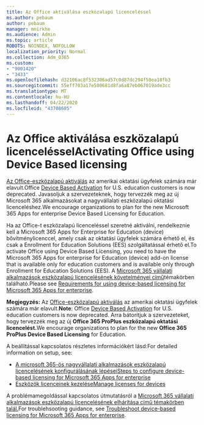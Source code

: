 ```yaml
---
title: Az Office aktiválása eszközalapú licenceléssel
ms.author: pebaum
author: pebaum
manager: mnirkhe
ms.audience: Admin
ms.topic: article
ROBOTS: NOINDEX, NOFOLLOW
localization_priority: Normal
ms.collection: Adm_O365
ms.custom:
- "9001420"
- "3433"
ms.openlocfilehash: d32106ac8f532306ad57c0d87dc294f50ea18fb3
ms.sourcegitcommit: 55eff703a17e500681d8fa6a87eb067019ade3cc
ms.translationtype: MT
ms.contentlocale: hu-HU
ms.lasthandoff: 04/22/2020
ms.locfileid: "43708605"
---
```

# <a name="activating-office-using-device-based-licensing"></a><span data-ttu-id="50072-102">Az Office aktiválása eszközalapú licenceléssel</span><span class="sxs-lookup"><span data-stu-id="50072-102">Activating Office using Device Based licensing</span></span>

<span data-ttu-id="50072-103">[Az Office-eszközalapú aktiválás](https://aka.ms/officedba) az amerikai oktatási ügyfelek számára már elavult.</span><span class="sxs-lookup"><span data-stu-id="50072-103">Office [Device Based Activation](https://aka.ms/officedba) for U.S. education customers is now deprecated.</span></span> <span data-ttu-id="50072-104">Javasoljuk a szervezeteknek, hogy tervezzék meg az új Microsoft 365 alkalmazásokat a nagyvállalati eszközalapú oktatási licenceléshez.</span><span class="sxs-lookup"><span data-stu-id="50072-104">We encourage organizations to plan for the new Microsoft 365 Apps for enterprise Device Based Licensing for Education.</span></span>

<span data-ttu-id="50072-105">Ha az Office-t eszközalapú licenceléssel szeretné aktiválni, rendelkeznie kell a Microsoft 365 Apps for Enterprise for Education (device) bővítménylicenccel, amely csak az oktatási ügyfelek számára érhető el, és csak a Enrollment for Education Solutions (EES) szolgáltatással érhető el.</span><span class="sxs-lookup"><span data-stu-id="50072-105">To activate Office using Device Based Licensing, you need to have the Microsoft 365 Apps for enterprise for Education (device) add-on license that is available only for education customers and is available only through Enrollment for Education Solutions (EES).</span></span> <span data-ttu-id="50072-106">A [Microsoft 365 vállalati alkalmazások eszközalapú licencelésének követelményei című](https://docs.microsoft.com/deployoffice/device-based-licensing#requirements-for-using-device-based-licensing-for-office-365-proplus)témakörben található.</span><span class="sxs-lookup"><span data-stu-id="50072-106">Please see [Requirements for using device-based licensing for Microsoft 365 Apps for enterprise](https://docs.microsoft.com/deployoffice/device-based-licensing#requirements-for-using-device-based-licensing-for-office-365-proplus).</span></span>

<span data-ttu-id="50072-107">**Megjegyzés:** Az [Office-eszközalapú aktiválás](https://aka.ms/officedba) az amerikai oktatási ügyfelek számára már elavult.</span><span class="sxs-lookup"><span data-stu-id="50072-107">**Note**: Office [Device Based Activation](https://aka.ms/officedba) for U.S. education customers is now deprecated.</span></span> <span data-ttu-id="50072-108">Arra bátorítjuk a szervezeteket, hogy tervezzék meg az új **Office 365 ProPlus eszközalapú oktatási licencelést.**</span><span class="sxs-lookup"><span data-stu-id="50072-108">We encourage organizations to plan for the new **Office 365 ProPlus Device Based Licensing** for Education.</span></span>

<span data-ttu-id="50072-109">A beállítással kapcsolatos részletes információkért lásd:</span><span class="sxs-lookup"><span data-stu-id="50072-109">For detailed information on setup, see:</span></span>

- [<span data-ttu-id="50072-110">A microsoft 365-ös nagyvállalati alkalmazások eszközalapú licencelésének konfigurálásának lépései</span><span class="sxs-lookup"><span data-stu-id="50072-110">Steps to configure device-based licensing for Microsoft 365 Apps for enterprise</span></span>](https://docs.microsoft.com/deployoffice/device-based-licensing#steps-to-configure-device-based-licensing-for-office-365-proplus)
- [<span data-ttu-id="50072-111">Eszközök licenceinek kezelése</span><span class="sxs-lookup"><span data-stu-id="50072-111">Manage licenses for devices</span></span>](https://docs.microsoft.com/Office365/Admin/misc/manage-licenses-for-devices)

<span data-ttu-id="50072-112">A problémamegoldással kapcsolatos útmutatásról a [Microsoft 365 vállalati alkalmazások eszközalapú licencelésének elhárítása című témakörben talál.](https://docs.microsoft.com/deployoffice/device-based-licensing#troubleshoot-device-based-licensing-for-office-365-proplus)</span><span class="sxs-lookup"><span data-stu-id="50072-112">For troublehsooting guidance, see [Troubleshoot device-based licensing for Microsoft 365 Apps for enterprise](https://docs.microsoft.com/deployoffice/device-based-licensing#troubleshoot-device-based-licensing-for-office-365-proplus).</span></span>
